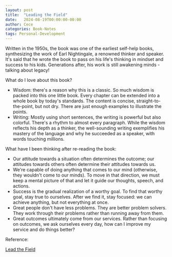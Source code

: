 ```yaml
---
layout: post
title:  "Leading the Field"
date:   2024-08-19T00:00:00-00:00
author: Cece
categories: Book-Notes
tags: Personal-Development
---
```

Written in the 1950s, the book was one of the earliest self-help books, synthesizing the work of Earl Nightingale, a renowned thinker and speaker. It's said that he wrote the book to pass on his life's thinking in mindset and success to his kids. Generations after, his work is still awakening minds - talking about legacy!

What do I love about this book?

- Wisdom: there's a reason why this is a classic. So much wisdom is packed into this one little book. Every chapter can be extended into a whole book by today's standards. The content is concise, straight-to-the-point, but not dry. There are just enough examples to illustrate the points.
- Writing: Mostly using short sentences, the writing is powerful but also colorful. There's a rhythm to almost every paragraph. While the wisdom reflects his depth as a thinker, the well-sounding writing exemplifies his mastery of the language and why he succeeded as a speaker, with words touching millions.

What have I been thinking after re-reading the book:

- Our attitude towards a situation often determines the outcome; our attitudes towards others often determine their attitudes towards us.
- We're capable of doing anything that comes to our mind (otherwise, they wouldn't come to our minds). To move in that direction, we must keep a mental picture of that and let it guide our thoughts, speech, and actions.
- Success is the gradual realization of a worthy goal. To find that worthy goal, stay true to ourselves. After we find it, stay focused: we can achieve anything, but not everything at once.
- Great people don't have less problems. They are better problem solvers. They work through their problems rather than running away from them.
- Great outcomes ultimately come from our services. Rather than focusing on outcomes, we ask ourselves every day, how can I improve my service and do things better?



Reference:

[Lead the Field](https://www.amazon.com/Lead-Field-Official-Nightingale-Publication/dp/1640950427)



